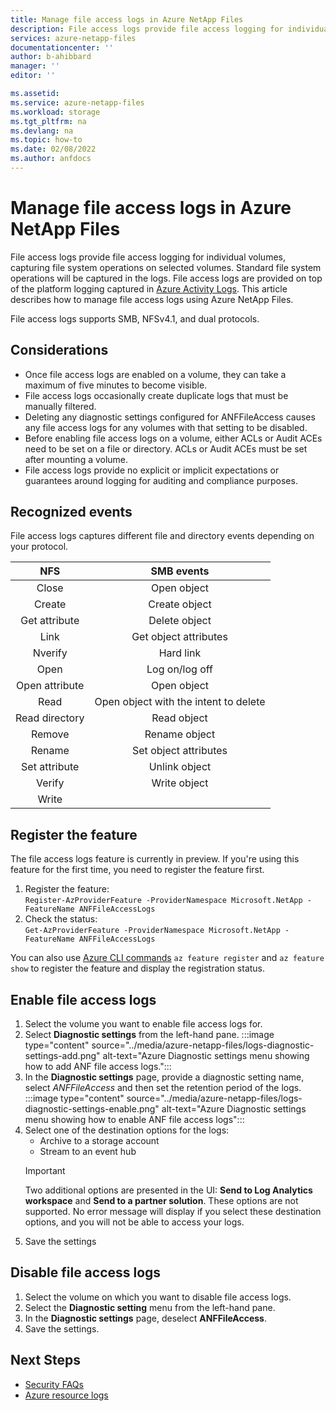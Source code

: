 ```yaml
---
title: Manage file access logs in Azure NetApp Files
description: File access logs provide file access logging for individual volumes, capturing file system operations on selected volume
services: azure-netapp-files
documentationcenter: ''
author: b-ahibbard
manager: ''
editor: ''

ms.assetid:
ms.service: azure-netapp-files
ms.workload: storage
ms.tgt_pltfrm: na
ms.devlang: na
ms.topic: how-to
ms.date: 02/08/2022
ms.author: anfdocs
---
```

# Manage file access logs in Azure NetApp Files

File access logs provide file access logging for individual volumes, capturing file system operations on selected volumes. Standard file system operations will be captured in the logs. File access logs are provided on top of the platform logging captured in [Azure Activity Logs](../azure-monitor/essentials/activity-log.md). This article describes how to manage file access logs using Azure NetApp Files. 

File access logs supports SMB, NFSv4.1, and dual protocols.

## Considerations

* Once file access logs are enabled on a volume, they can take a maximum of five minutes to become visible. 
* File access logs occasionally create duplicate logs that must be manually filtered. 
* Deleting any diagnostic settings configured for ANFFileAccess causes any file access logs for any volumes with that setting to be disabled. 
* Before enabling file access logs on a volume, either ACLs or Audit ACEs need to be set on a file or directory. ACLs or Audit ACEs must be set after mounting a volume.  
* File access logs provide no explicit or implicit expectations or guarantees around logging for auditing and compliance purposes. 

## Recognized events

File access logs captures different file and directory events depending on your protocol. 

**NFS**|**SMB events**
:-----:|:-----:
Close | Open object
Create | Create object
Get attribute | Delete object
Link | Get object attributes
Nverify | Hard link
Open | Log on/log off
Open attribute| Open object
Read | Open object with the intent to delete
Read directory | Read object
Remove | Rename object
Rename| Set object attributes
Set attribute| Unlink object
Verify | Write object
Write | 

## Register the feature

The file access logs feature is currently in preview. If you're using this feature for the first time, you need to register the feature first. 
1. Register the feature:<br>`Register-AzProviderFeature -ProviderNamespace Microsoft.NetApp -FeatureName ANFFileAccessLogs`
2. Check the status:<br>`Get-AzProviderFeature -ProviderNamespace Microsoft.NetApp -FeatureName ANFFileAccessLogs`

You can also use [Azure CLI commands](/cli/azure/feature) `az feature register` and `az feature show` to register the feature and display the registration status.

## Enable file access logs

1. Select the volume you want to enable file access logs for. 
2. Select **Diagnostic settings** from the left-hand pane.
:::image type="content" source="../media/azure-netapp-files/logs-diagnostic-settings-add.png" alt-text="Azure Diagnostic settings menu showing how to add ANF file access logs.":::
3. In the **Diagnostic settings** page, provide a diagnostic setting name, select *ANFFileAccess* and then set the retention period of the logs. 
:::image type="content" source="../media/azure-netapp-files/logs-diagnostic-settings-enable.png" alt-text="Azure Diagnostic settings menu showing how to enable ANF file access logs":::
4. Select one of the destination options for the logs:
    * Archive to a storage account
    * Stream to an event hub
    > [!IMPORTANT]
    > Two additional options are presented in the UI: **Send to Log Analytics workspace** and **Send to a partner solution**. These options are not supported. No error message will display if you select these destination options, and you will not be able to access your logs. 
5. Save the settings

## Disable file access logs

1. Select the volume on which you want to disable file access logs.
2. Select the **Diagnostic setting** menu from the left-hand pane. 
3. In the **Diagnostic settings** page, deselect **ANFFileAccess**.
4. Save the settings.
 
## Next Steps

* [Security FAQs](faq-security.md) 
* [Azure resource logs](..\azure-monitor\essentials\resource-logs.md)